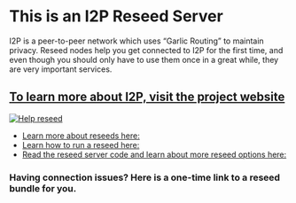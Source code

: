 This is an I2P Reseed Server
============================

I2P is a peer-to-peer network which uses “Garlic Routing” to maintain privacy.
Reseed nodes help you get connected to I2P for the first time, and even though
you should only have to use them once in a great while, they are very important
services.

[To learn more about I2P, visit the project website](https://geti2p.net)
------------------------------------------------------------------------

[![Help reseed](images/reseed.png)](https://geti2p.net)

 - [Learn more about reseeds here:](https://geti2p.net/en/docs/reseed)
 - [Learn how to run a reseed here:](https://geti2p.net/en/get-involved/guides/reseed)
 - [Read the reseed server code and learn about more reseed options here:](https://i2pgit.org/idk/reseed-tools)

### Having connection issues? Here is a one-time link to a reseed bundle for you.
